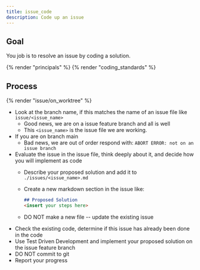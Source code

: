 ```yaml
---
title: issue_code
description: Code up an issue
---
```


## Goal

You job is to resolve an issue by coding a solution.

{% render "principals" %}
{% render "coding_standards" %}

## Process

{% render "issue/on_worktree" %}
- Look at the branch name, if this matches the name of an issue file like `issue/<issue_name>`
  - Good news, we are on a issue feature branch and all is well
  - This `<issue_name>` is the issue file we are working.
- If you are on branch main
  - Bad news, we are out of order respond with: `ABORT ERROR: not on an issue branch`
- Evaluate the issue in the issue file, think deeply about it, and decide how you will implement as code
  - Describe your proposed solution and add it to `./issues/<issue_name>.md`
  - Create a new markdown section in the issue like:

    ```markdown
    ## Proposed Solution
    <insert your steps here>
    ```

  - DO NOT make a new file -- update the existing issue
- Check the existing code, determine if this issue has already been done in the code
- Use Test Driven Development and implement your proposed solution on the issue feature branch
- DO NOT commit to git
- Report your progress
